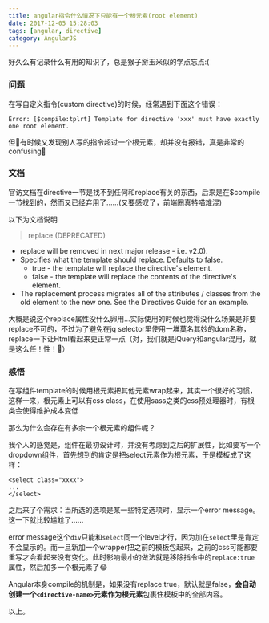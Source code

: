 ```yaml
---
title: angular指令什么情况下只能有一个根元素(root element)
date: 2017-12-05 15:28:03
tags: [angular, directive]
category: AngularJS
---
```

好久么有记录什么有用的知识了，总是猴子掰玉米似的学点忘点:(

### 问题
在写自定义指令(custom directive)的时候，经常遇到下面这个错误：
```
Error: [$compile:tplrt] Template for directive 'xxx' must have exactly one root element. 
```

但有时候又发现别人写的指令超过一个根元素，却并没有报错，真是非常的confusing🤔

### 文档
官访文档在directive一节是找不到任何和replace有关的东西，后来是在$compile一节找到的，然而又已经弃用了……(又要感叹了，前端圈真特喵难混)

以下为文档说明
> replace (DEPRECATED)  
- replace will be removed in next major release - i.e. v2.0).  
- Specifies what the template should replace. Defaults to false.  
  - true - the template will replace the directive's element.  
  - false - the template will replace the contents of the directive's element.  
- The replacement process migrates all of the attributes / classes from the old element to the new one. See the Directives Guide for an example.

大概是说这个replace属性没什么卵用…实际使用的时候也觉得没什么场景是非要replace不可的，不过为了避免在jq selector里使用一堆莫名其妙的dom名称，replace一下让Html看起来更正常一点（对，我们就是jQuery和angular混用，就是这么任！性！🤷‍）

### 感悟
在写组件template的时候用根元素把其他元素wrap起来，其实一个很好的习惯，这样一来，根元素上可以有css class，在使用sass之类的css预处理器时，有根类会使得维护成本变低

那么为什么会存在有多余一个根元素的组件呢？

我个人的感觉是，组件在最初设计时，并没有考虑到之后的扩展性，比如要写一个dropdown组件，首先想到的肯定是把select元素作为根元素，于是模板成了这样：
```
<select class="xxxx">
...
</select>
```
之后来了个需求：当所选的选项是某一些特定选项时，显示一个error message。这一下就比较尴尬了……

error message这个`div`只能和`select`同一个level才行，因为加在`select`里是肯定不会显示的。而一旦新加一个wrapper把之前的模板包起来，之前的css可能都要重写才会看起来没有变化。此时影响最小的做法就是移除指令中的`replace:true`属性，然后加多一个根元素了😂

Angular本身compile的机制是，如果没有replace:true，默认就是false，**会自动创建一个`<directive-name>`元素作为根元素**包裹住模板中的全部内容。

以上。
